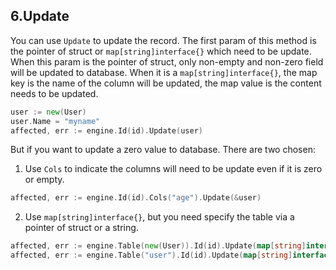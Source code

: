 ## 6.Update

You can use `Update` to update the record. The first param of this method is the pointer of struct or `map[string]interface{}` which need to be update. When this param is the pointer of struct, only non-empty and non-zero field will be updated to database. When it is a `map[string]interface{}`, the map key is the name of the column will be updated, the map value is the content needs to be updated.

```Go
user := new(User)
user.Name = "myname"
affected, err := engine.Id(id).Update(user)
```

But if you want to update a zero value to database. There are two chosen:

1. Use `Cols` to indicate the columns will need to be update even if it is zero or empty.

```Go
affected, err := engine.Id(id).Cols("age").Update(&user)
```

2. Use `map[string]interface{}`, but you need specify the table via a pointer of struct or a string.

```Go
affected, err := engine.Table(new(User)).Id(id).Update(map[string]interface{}{"age":0})
affected, err := engine.Table("user").Id(id).Update(map[string]interface{}{"age":0})
```
